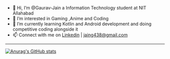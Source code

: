 - 👋 Hi, I’m @Gaurav-Jain a Information Technology student at NIT Allahabad
- 👀 I’m interested in Gaming ,Anime and Coding
- 🌱 I’m currently learning Kotlin and Android development and doing competitive coding alongside it
- 📫  Connect with me on [Linkedin](https://www.linkedin.com/in/gaurav-jain-0a9a25235/) | jaing438@gmail.com

---
[![Anurag's GitHub stats](https://github-readme-stats.vercel.app/api?username=Gauarv-Jain)](https://github.com/anuraghazra/github-readme-stats)
<!---
Gauarv-Jain/Gauarv-Jain is a ✨ special ✨ repository because its `README.md` (this file) appears on your GitHub profile.
You can click the Preview link to take a look at your changes.
--->
